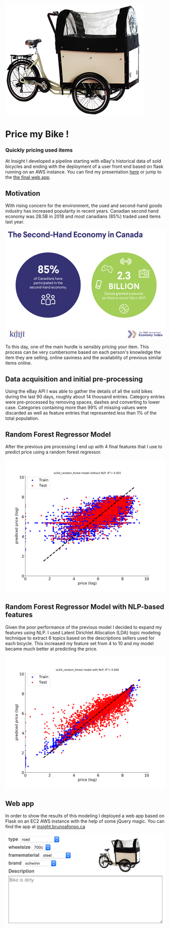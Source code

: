 ![bike_logo](old_bike.png "Easy pricing used items!")
#  Price my Bike !
### Quickly pricing used items

At Insight I developed a pipeline starting with eBay's historical data of sold bicycles and ending with the deployment of a user front end based on flask running on an AWS instance. You can find my presentation [here](presentations/Bruno_Afonso_insight.pdf) or jump to the [the final web app](http://insight.brunoafonso.ca).

## Motivation

With rising concern for the environment, the used and second-hand goods industry has increased popularity in recent years. Canadian second hand economy was 28.5B in 2018 and most canadians (85%) traded used items last year. 

![kijiji_info](kijiji_stats.png "Statistics by Kijiji Canada") 

To this day, one of the main hurdle is sensibly pricing your item. This process can be very cumbersome based on each person's knowledge the item they are selling, online saviness and the availability of previous similar items online.
 
## Data acquisition and initial pre-processing

Using the eBay API I was able to gather the details of all the sold bikes during the last 90 days, roughly about 14 thousand entries. Category entries were pre-processed by removing spaces, dashes and converting to lower case. Categories containing more than 99% of missing values were discarded as well as feature entries that represented less than 1% of the total population. 

## Random Forest Regressor Model

After the previous pre processing I end up with 4 final features that I use to predict price using a random forest regressor.

![rrf_wo_nlp](bike_model_using_scikit_random_forest_no_nlp.png "Random Forest Regressor without NLP")

## Random Forest Regressor Model with NLP-based features

Given the poor performance of the previous model I decided to expand my features using NLP. I used Latent Dirichlet Allocation (LDA) topic modeling technique to extract 6 topics based on the descriptions sellers used for each bicycle. This increased my feature set from 4 to 10 and my model became much better at predicting the price.

![rrf_with_nlp](bike_model_using_scikit_random_forest_with_nlp.png "Random Forest Regressor with NLP-based features")

## Web app

In order to show the results of this modeling I deployed a web app based on Flask on an EC2 AWS instance with the help of some jQuery magic. You can find the app at [insight.brunoafonso.ca](http://insight.brunoafonso.ca)

![web_app](webapp_picture.png "Snapshot of web app")
